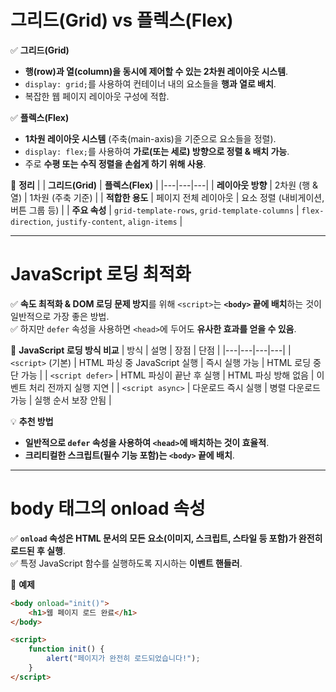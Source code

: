 # **그리드(Grid) vs 플렉스(Flex)**
✅ **그리드(Grid)**  
   - **행(row)과 열(column)을 동시에 제어할 수 있는 2차원 레이아웃 시스템**.  
   - `display: grid;`를 사용하여 컨테이너 내의 요소들을 **행과 열로 배치**.  
   - 복잡한 웹 페이지 레이아웃 구성에 적합.  

✅ **플렉스(Flex)**  
   - **1차원 레이아웃 시스템** (주축(main-axis)을 기준으로 요소들을 정렬).  
   - `display: flex;`를 사용하여 **가로(또는 세로) 방향으로 정렬 & 배치 가능**.  
   - 주로 **수평 또는 수직 정렬을 손쉽게 하기 위해 사용**.  

📌 **정리**
| | **그리드(Grid)** | **플렉스(Flex)** |
|---|---|---|
| **레이아웃 방향** | 2차원 (행 & 열) | 1차원 (주축 기준) |
| **적합한 용도** | 페이지 전체 레이아웃 | 요소 정렬 (내비게이션, 버튼 그룹 등) |
| **주요 속성** | `grid-template-rows`, `grid-template-columns` | `flex-direction`, `justify-content`, `align-items` |

---

# **JavaScript 로딩 최적화**
✅ **속도 최적화 & DOM 로딩 문제 방지**를 위해 `<script>`는 **`<body>` 끝에 배치**하는 것이 일반적으로 가장 좋은 방법.  
✅ 하지만 `defer` 속성을 사용하면 `<head>`에 두어도 **유사한 효과를 얻을 수 있음**.  

📌 **JavaScript 로딩 방식 비교**
| 방식 | 설명 | 장점 | 단점 |
|---|---|---|---|
| `<script>` (기본) | HTML 파싱 중 JavaScript 실행 | 즉시 실행 가능 | HTML 로딩 중단 가능 |
| `<script defer>` | HTML 파싱이 끝난 후 실행 | HTML 파싱 방해 없음 | 이벤트 처리 전까지 실행 지연 |
| `<script async>` | 다운로드 즉시 실행 | 병렬 다운로드 가능 | 실행 순서 보장 안됨 |

💡 **추천 방법**
- **일반적으로 `defer` 속성을 사용하여 `<head>`에 배치하는 것이 효율적**.  
- **크리티컬한 스크립트(필수 기능 포함)는 `<body>` 끝에 배치**.  

---

# **body 태그의 onload 속성**
✅ **`onload` 속성은 HTML 문서의 모든 요소(이미지, 스크립트, 스타일 등 포함)가 완전히 로드된 후 실행**.  
✅ 특정 JavaScript 함수를 실행하도록 지시하는 **이벤트 핸들러**.  

📌 **예제**
```html
<body onload="init()">
    <h1>웹 페이지 로드 완료</h1>
</body>

<script>
    function init() {
        alert("페이지가 완전히 로드되었습니다!");
    }
</script>